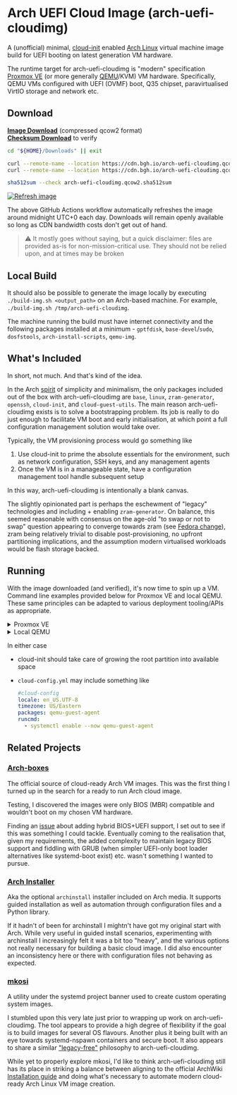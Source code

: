 # Arch UEFI Cloud Image (arch-uefi-cloudimg)

A (unofficial) minimal, [cloud-init](https://cloudinit.readthedocs.io) enabled [Arch Linux](https://archlinux.org) virtual machine image build for UEFI booting on latest generation VM hardware.

The runtime target for arch-uefi-cloudimg is "modern" specification [Proxmox VE](https://www.proxmox.com/proxmox-ve) (or more generally [QEMU](https://www.qemu.org)/KVM) VM hardware. Specifically, QEMU VMs configured with UEFI (OVMF) boot, Q35 chipset, paravirtualised VirtIO storage and network etc.

## Download

**[Image Download](https://cdn.bgh.io/arch-uefi-cloudimg.qcow2)** (compressed qcow2 format)  
**[Checksum Download](https://cdn.bgh.io/arch-uefi-cloudimg.qcow2.sha512sum)** to verify

```bash
cd "${HOME}/Downloads" || exit

curl --remote-name --location https://cdn.bgh.io/arch-uefi-cloudimg.qcow2
curl --remote-name --location https://cdn.bgh.io/arch-uefi-cloudimg.qcow2.sha512sum

sha512sum --check arch-uefi-cloudimg.qcow2.sha512sum
```

[![Refresh image](../../actions/workflows/main.yml/badge.svg)](../../actions/workflows/main.yml)

The above GitHub Actions workflow automatically refreshes the image around midnight UTC+0 each day. Downloads will remain openly available so long as CDN bandwidth costs don't get out of hand.

> :warning: It mostly goes without saying, but a quick disclaimer: files are provided as-is for non-mission-critical use. They should not be relied upon, and at times may be broken

## Local Build

It should also be possible to generate the image locally by executing `./build-img.sh <output_path>` on an Arch-based machine. For example, `./build-img.sh /tmp/arch-uefi-cloudimg`.

The machine running the build must have internet connectivity and the following packages installed at a minimum - `gptfdisk`, `base-devel`/`sudo`, `dosfstools`, `arch-install-scripts`, `qemu-img`.

## What's Included

In short, not much. And that's kind of the idea.

In the Arch [spirit](https://wiki.archlinux.org/title/Arch_Linux#Principles) of simplicity and minimalism, the only packages included out of the box with arch-uefi-cloudimg are `base`, `linux`, `zram-generator`, `openssh`, `cloud-init`, and `cloud-guest-utils`. The main reason arch-uefi-cloudimg exists is to solve a bootstrapping problem. Its job is really to do just enough to facilitate VM boot and early initialisation, at which point a full configuration management solution would take over.

Typically, the VM provisioning process would go something like

1. Use cloud-init to prime the absolute essentials for the environment, such as network configuration, SSH keys, and any management agents
2. Once the VM is in a manageable state, have a configuration management tool handle subsequent setup

In this way, arch-uefi-cloudimg is intentionally a blank canvas.

The slightly opinionated part is perhaps the eschewment of "legacy" technologies and including + enabling `zram-generator`. On balance, this seemed reasonable with consensus on the age-old "to swap or not to swap" question appearing to converge towards zram (see [Fedora change](https://fedoraproject.org/wiki/Changes/SwapOnZRAM)), zram being relatively trivial to disable post-provisioning, no upfront partitioning implications, and the assumption modern virtualised workloads would be flash storage backed.

## Running

With the image downloaded (and verified), it's now time to spin up a VM. Command line examples provided below for Proxmox VE and local QEMU. These same principles can be adapted to various deployment tooling/APIs as appropriate.

<details>
  <summary>Proxmox VE</summary>

  Transfer image and `cloud-config.yml` file containing any custom cloud-init vendor/user data to PVE host

  ```bash
  pve=user@pve.lan.example.com

  scp arch-uefi-cloudimg.qcow2 "${pve}:/var/lib/vz/images/arch-uefi-cloudimg.qcow2"
  scp cloud-config.yml "${pve}:/var/lib/vz/snippets/cloud-config.yml"
  ```

  Use PVE host shell to create VM, set cloud-init values, import image, and boot

  ```bash
  storage=local-zfs

  vmid=123
  name=example
  ip=10.0.0.123/24
  gw=10.0.0.1
  user=configmgmt
  cat > /tmp/sshkeys << 'EOF'
  ssh-ed25519 AAAAC3NzaC1lZDI1NTE5AAAAIIKk+Dj3QV8CYQp/JIL9JQJEfMLOFW7TpxVJEIq0BrUR configmgmt@lan.example.com
  sk-ssh-ed25519@openssh.com AAAAGnNrLXNzaC1lZDI1NTE5QG9wZW5zc2guY29tAAAAIBEtFzO7x6APTSMQFf8vN0/+X1YgH+5BxRr58CEz2/fAAAAAC3NzaDpleGFtcGxl
  EOF

  qm create "${vmid}" \
    --name "${name}" \
    --cpu host \
    --cores 2 \
    --memory 2048 \
    --ostype l26 \
    --machine q35 \
    --bios ovmf \
    --efidisk0 "${storage}:0" \
    --scsihw virtio-scsi-pci \
    --bootdisk scsi0 \
    --boot c \
    --net0 virtio,bridge=vmbr0,tag=3 \
    --vga qxl \
    --agent 1 \
    --sata0 "${storage}:cloudinit" \
    --ipconfig0 "ip=${ip},gw=${gw}" \
    --ciuser "${user}" \
    --sshkeys /tmp/sshkeys \
    --cicustom "vendor=local:snippets/cloud-config.yml"
    #--nameserver and --searchdomain automatically inherit host settings if not specified

  qm disk import "${vmid}" /var/lib/vz/images/arch-uefi-cloudimg.qcow2 "${storage}"
  qm set "${vmid}" --scsi0 "${storage}:vm-${vmid}-disk-1"
  qm resize "${vmid}" scsi0 20G
  qm start "${vmid}"
  ```

</details>

<details>
  <summary>Local QEMU</summary>

  Generate cloud-init NoCloud ISO

  ```bash
  touch meta-data

  cat > user-data << 'EOF'
  #cloud-config
  hostname: example
  users:
    - name: configmgmt
      passwd: $6$cGjycsOkR1KQFQXW$MyZrZZD8o39wILwMcw8GZOGXt0nII9jHJ4eUcDrCra3gX5zAFYS7j5FoUQ4OT1b4cQlvC06y17daz8C4MWWgh1
      lock_passwd: false
      sudo: ALL=(ALL) NOPASSWD:ALL
  EOF

  <<comment
  # Default QEMU user networking (SLIRP) guest settings, IP=10.0.2.15/24, GW=10.0.2.2 (host), DNS=10.0.2.3
  # Alternatively, if setting statically through cloud-init, perhaps using a bridged tap interface
  cat > network-config << EOF
  version: 2
  ethernets:
    enp0s2:
      addresses:
        - 10.0.0.123/24
      gateway4: 10.0.0.1
      nameservers:
        addresses:
          - 10.0.0.2
        search:
          - lan.example.com
  EOF
  comment

  cp cloud-config.yml vendor-data

  xorriso -as genisoimage -output cloud-init.iso -volid CIDATA -joliet -rock meta-data user-data vendor-data #network-config
  ```

  Run VM

  ```bash
  qemu-img resize arch-uefi-cloudimg.qcow2 20G
  qemu-system-x86_64 \
    -enable-kvm \
    -cpu host \
    -smp cores=2 \
    -m 2G \
    -machine q35 \
    -drive if=pflash,format=raw,readonly=on,file=/usr/share/ovmf/x64/OVMF_CODE.fd \
    -device virtio-scsi-pci \
    -device scsi-hd,drive=scsi0 \
    -drive file=arch-uefi-cloudimg.qcow2,if=none,id=scsi0 \
    -nic user,model=virtio-net-pci \
    -cdrom cloud-init.iso
  ```

</details>

In either case

* cloud-init should take care of growing the root partition into available space
* `cloud-config.yml` may include something like

  ```yaml
  #cloud-config
  locale: en_US.UTF-8
  timezone: US/Eastern
  packages: qemu-guest-agent
  runcmd:
    - systemctl enable --now qemu-guest-agent
  ```

## Related Projects

### [Arch-boxes](https://gitlab.archlinux.org/archlinux/arch-boxes)

The official source of cloud-ready Arch VM images. This was the first thing I turned up in the search for a ready to run Arch cloud image.

Testing, I discovered the images were only BIOS (MBR) compatible and wouldn't boot on my chosen VM hardware.

Finding an [issue](https://gitlab.archlinux.org/archlinux/arch-boxes/-/issues/141) about adding hybrid BIOS+UEFI support, I set out to see if this was something I could tackle. Eventually coming to the realisation that, given my requirements, the added complexity to maintain legacy BIOS support and fiddling with GRUB (when simpler UEFI-only boot loader alternatives like systemd-boot exist) etc. wasn't something I wanted to pursue.

### [Arch Installer](https://github.com/archlinux/archinstall)

Aka the optional `archinstall` installer included on Arch media. It supports guided installation as well as automation through configuration files and a Python library.

If it hadn't of been for archinstall I mightn't have got my original start with Arch. While very useful in guided install scenarios, experimenting with archinstall I increasingly felt it was a bit too "heavy", and the various options not really necessary for building a basic cloud image. I did also encounter an inconsistency here or there with configuration files not behaving as expected.

### [mkosi](https://github.com/systemd/mkosi)

A utility under the systemd project banner used to create custom operating system images.

I stumbled upon this very late just prior to wrapping up work on arch-uefi-cloudimg. The tool appears to provide a high degree of flexibility if the goal is to build images for several OS flavours. Another plus it being built with an eye towards systemd-nspawn containers and secure boot. It also appears to share a similar ["legacy-free"](https://0pointer.net/blog/mkosi-a-tool-for-generating-os-images.html) philosophy to arch-uefi-cloudimg.

While yet to properly explore mkosi, I'd like to think arch-uefi-cloudimg still has its place in striking a balance between aligning to the official ArchWiki [Installation guide](https://wiki.archlinux.org/title/installation_guide) and doing what's necessary to automate modern cloud-ready Arch Linux VM image creation.
